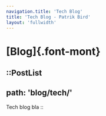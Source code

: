 ```yaml
---
navigation.title: 'Tech Blog'
title: 'Tech Blog - Patrik Bird'
layout: 'fullwidth'
---
```

# [Blog]{.font-mont}

::PostList
---
path: 'blog/tech/'
---
Tech blog bla
::

